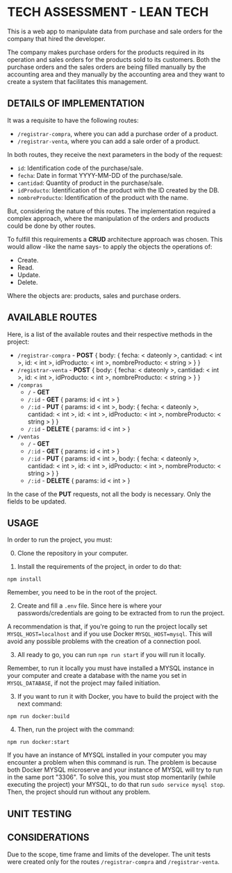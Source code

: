 # TECH ASSESSMENT - LEAN TECH

This is a web app to manipulate data from purchase and sale orders for the company that hired the developer.

The company makes purchase orders for the products required in its operation and sales orders for the products sold to its customers. Both the purchase orders and the sales orders are being filled manually by the accounting area and they manually by the accounting area and they want to create a system that facilitates this management.

## DETAILS OF IMPLEMENTATION

It was a requisite to have the following routes:
-  `/registrar-compra`, where you can add a purchase order of a product.
- `/registrar-venta`, where you can add a sale order of a product.

In both routes, they receive the next parameters in the body of the request:
- `id`: Identification code of the purchase/sale.
- `fecha`: Date in format YYYY-MM-DD of the purchase/sale.
- `cantidad`: Quantity of product in the purchase/sale.
- `idProducto`: Identification of the product with the ID created by the DB.
- `nombreProducto`: Identification of the product with the name.

But, considering the nature of this routes. The implementation required a complex approach, where the manipulation of the orders and products could be done by other routes. 

To fulfill this requirements a **CRUD** architecture approach was chosen. This would allow -like the name says- to apply the objects the operations of:
- Create.
- Read.
- Update.
- Delete.

Where the objects are: products, sales and purchase orders.

## AVAILABLE ROUTES

Here, is a list of the available routes and their respective methods in the project:

- `/registrar-compra` - **POST** { body: { fecha: < dateonly >, cantidad: < int >, id: < int >, idProducto: < int >, nombreProducto: < string > } }
- `/registrar-venta` - **POST** { body: { fecha: < dateonly >, cantidad: < int >, id: < int >, idProducto: < int >, nombreProducto: < string > } }
- `/compras`
    * `/` - **GET**
    * `/:id` - **GET** { params: id < int > }
    * `/:id` - **PUT** { params: id < int >, body: { fecha: < dateonly >, cantidad: < int >, id: < int >, idProducto: < int >, nombreProducto: < string > } }
    * `/:id` - **DELETE** { params: id < int > }
- `/ventas`
    * `/` - **GET**
    * `/:id` - **GET** { params: id < int > }
    * `/:id` - **PUT** { params: id < int >, body: { fecha: < dateonly >, cantidad: < int >, id: < int >, idProducto: < int >, nombreProducto: < string > } }
    * `/:id` - **DELETE** { params: id < int > }

In the case of the **PUT** requests, not all the body is necessary. Only the fields to be updated.

## USAGE

In order to run the project, you must:

0. Clone the repository in your computer.

1. Install the requirements of the project, in order to do that:
```
npm install
```
Remember, you need to be in the root of the project.

2. Create and fill a `.env` file. Since here is where your passwords/credentials are going to be extracted from to run the project.

A recommendation is that, if you're going to run the project locally set `MYSQL_HOST=localhost` and if you use Docker `MYSQL_HOST=mysql`. This will avoid any possible problems with the creation of a connection pool.

3. All ready to go, you can run `npm run start` if you will run it locally. 

Remember, to run it locally you must have installed a MYSQL instance in your computer and create a database with the name you set in `MYSQL_DATABASE`, if not the project may failed initiation.

3. If you want to run it with Docker, you have to build the project with the next command:
```
npm run docker:build
```

4. Then, run the project with the command:
```
npm run docker:start
```

If you have an instance of MYSQL installed in your computer you may encounter a problem when this command is run. The problem is because both Docker MYSQL microserve and your instance of MYSQL will try to run in the same port "3306". To solve this, you must stop momentarily (while executing the project) your MYSQL, to do that run `sudo service mysql stop`. Then, the project should run without any problem.

## UNIT TESTING

## CONSIDERATIONS
Due to the scope, time frame and limits of the developer. The unit tests were created only for the routes `/registrar-compra` and `/registrar-venta`.